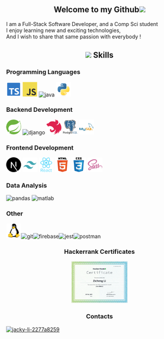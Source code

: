 <h2 style="text-align: center;">Welcome to my Github<img src="https://media.giphy.com/media/hvRJCLFzcasrR4ia7z/giphy.gif" width="35"></h2>

<p style="text-aling:center">
I am a Full-Stack Software Developer, and a Comp Sci student
<br>
I enjoy learning new and exciting technologies, 
<br>
And I wish to share that same passion with everybody !
</p>

## <p style="text-align: center"><img style="text-align:center;" src="https://media2.giphy.com/media/QssGEmpkyEOhBCb7e1/giphy.gif?cid=ecf05e47a0n3gi1bfqntqmob8g9aid1oyj2wr3ds3mg700bl&rid=giphy.gif" width ="25"><b> Skills</b>

<h3>Programming Languages</h3>
<p>
<img width="40" src="typescript.svg">
<img src="https://raw.githubusercontent.com/devicons/devicon/master/icons/javascript/javascript-original.svg"
        alt="javascript" width="40" height="40" />
<img src="https://raw.gitkvhubusercontent.com/devicons/devicon/master/icons/java/java-original.svg" alt="java"
        width="40" height="40" />
<img src="https://raw.githubusercontent.com/devicons/devicon/master/icons/python/python-original.svg" alt="python"
        width="40" height="40" />
<p>
<h3>Backend Development</h3>
<p>
<img width="40" src="spring.svg">
<img alt="django" height="40" src="https://cdn.worldvectorlogo.com/logos/django.svg" width="40"/>

<img alt="nestjs" height="40" src="https://raw.githubusercontent.com/devicons/devicon/master/icons/nestjs/nestjs-plain.svg" width="40"/>
<img alt="postgresql" height="40" src="https://raw.githubusercontent.com/devicons/devicon/master/icons/postgresql/postgresql-original-wordmark.svg" width="40"/>
<img alt="mysql" height="40" src="https://raw.githubusercontent.com/devicons/devicon/master/icons/mysql/mysql-original-wordmark.svg" width="40"/>
<p>
<h3>Frontend Development</h3>
<p>

<img src="nextjs.svg" width="40">
<img width="40" src="tailwind.svg">
<img src="https://raw.githubusercontent.com/devicons/devicon/master/icons/react/react-original-wordmark.svg"
        alt="react" width="40" height="40" />
<img src="https://raw.githubusercontent.com/devicons/devicon/master/icons/html5/html5-original-wordmark.svg"
        alt="html5" width="40" height="40" />
<img src="https://raw.githubusercontent.com/devicons/devicon/master/icons/css3/css3-original-wordmark.svg"
        alt="css3" width="40" height="40" />
<img src="https://raw.githubusercontent.com/devicons/devicon/master/icons/sass/sass-original.svg" alt="sass"
        width="40" height="40" />
<imgsrc="./nextjs.svg" width="50" height="50">
<p>
<h3>Data Analysis</h3>
<p>

<img alt="pandas" height="40" src="https://upload.wikimedia.org/wikipedia/commons/thumb/e/ed/Pandas_logo.svg/1200px-Pandas_logo.svg.png" width="100"/>
<img alt="matlab" height="40" src="https://upload.wikimedia.org/wikipedia/commons/thumb/8/84/Matplotlib_icon.svg/1024px-Matplotlib_icon.svg.png" width="40"/>
<p>
<h3>Other</h3>

<p>

<img src="https://raw.githubusercontent.com/devicons/devicon/master/icons/linux/linux-original.svg" alt="linux"
width="40" height="40" /><img src="https://www.vectorlogo.zone/logos/git-scm/git-scm-icon.svg" alt="git" width="40" height="40" /><img alt="firebase" height="40" src="https://www.vectorlogo.zone/logos/firebase/firebase-icon.svg" width="40"/><img alt="jest" height="40" src="https://www.vectorlogo.zone/logos/jestjsio/jestjsio-icon.svg" width="40"/><img alt="postman" height="40" src="https://www.vectorlogo.zone/logos/getpostman/getpostman-icon.svg" width="40"/>

<p>

</p>

<p align="left" >
</p>

<h3 style="text-align: center;" class="title4"> Hackerrank Certificates </h3>
<p style="text-align: center;"> <img style="text-align: center;" width="30%"
        src="java_basic.png">
</p>

<h3 style="text-align: center;" class="title5">Contacts</h3>
<p align="left">
<a href="https://linkedin.com/in/jacky-li-2277a8259" target="blank"><img src="https://img.icons8.com/fluency/512/linkedin.png" alt="jacky-li-2277a8259" height="40" width="40" /></a>
</p>
